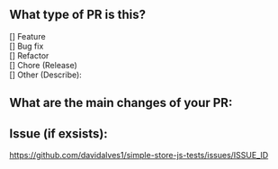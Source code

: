 ## What type of PR is this?

[] Feature  
[] Bug fix  
[] Refactor  
[] Chore (Release)  
[] Other (Describe):   

## What are the main changes of your PR:


## Issue (if exsists):
https://github.com/davidalves1/simple-store-js-tests/issues/ISSUE_ID


